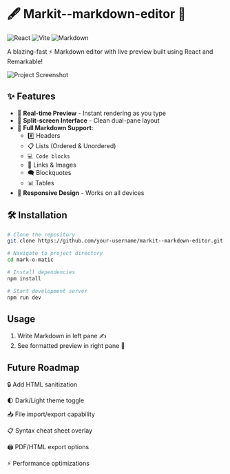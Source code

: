 # 🖋️ Markit--markdown-editor 📖

![React](https://img.shields.io/badge/React-18.2.0-%2361DAFB?logo=react)
![Vite](https://img.shields.io/badge/Vite-4.4.5-%646CFF?logo=vite)
![Markdown](https://img.shields.io/badge/Powered%20By-Remarkable-%23000000?logo=markdown)

A blazing-fast ⚡ Markdown editor with live preview built using React and Remarkable!

![Project Screenshot](./screenshot.png) <!-- Add actual screenshot path -->

## ✨ Features

- 🚀 **Real-time Preview** - Instant rendering as you type
- 🎨 **Split-screen Interface** - Clean dual-pane layout
- 📝 **Full Markdown Support**:
  - #️⃣ Headers
  - 📋 Lists (Ordered & Unordered)
  - `💻 Code blocks`
  - 🔗 Links & Images
  - 🗨️ Blockquotes
  - 📊 Tables
- 📱 **Responsive Design** - Works on all devices

## 🛠️ Installation

```bash
# Clone the repository
git clone https://github.com/your-username/markit--markdown-editor.git

# Navigate to project directory
cd mark-o-matic

# Install dependencies
npm install

# Start development server
npm run dev
```

## Usage

1. Write Markdown in left pane ✍️  
2. See formatted preview in right pane 👀

## Future Roadmap
🔒 Add HTML sanitization

🌓 Dark/Light theme toggle

📥 File import/export capability

📋 Syntax cheat sheet overlay

🖨️ PDF/HTML export options

⚡ Performance optimizations
